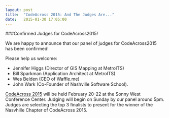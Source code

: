 ```yaml
---
layout: post
title:  "CodeAcross 2015: And The Judges Are..."
date:   2015-01-30 17:05:00
---
```


###Confirmed Judges for CodeAcross2015!

We are happy to announce that our panel of judges for CodeAcross2015 has been confirmed!

Please help us welcome:

-	Jennifer Higgs (Director of GIS Mapping at MetroITS)
- 	Bill Sparkman (Application Architect at MetroITS)
- 	Wes Belden (CEO of Waffle.me)
- 	John Wark (Co-Founder of Nashville Software School).

[CodeAcross 2015](http://www.meetup.com/code-for-nashville/events/219083666/) will be held February 20-22 at the Sonny West Conference Center. Judging will begin on Sunday by our panel around 5pm. Judges are selecting the top 3 finalists to present for the winner of the Nasvhille Chapter of CodeAcross 2015.
